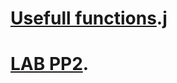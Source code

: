 # [Usefull functions](https://github.com/sebastianbakala/pp2-functions/tree/sebastianbakala-pp2-functions).j
# [LAB PP2](https://github.com/sebastianbakala/pp2-functions/tree/LAB-PP2).
